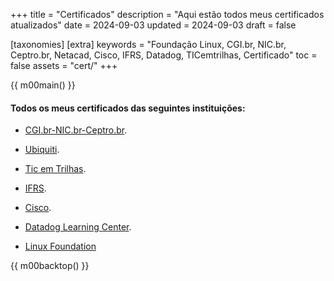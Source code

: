 +++
title = "Certificados"
description = "Aqui estão todos meus certificados atualizados"
date = 2024-09-03
updated = 2024-09-03
draft = false

[taxonomies]
[extra]
keywords = "Foundação Linux, CGI.br, NIC.br, Ceptro.br, Netacad, Cisco, IFRS, Datadog, TICemtrilhas, Certificado"
toc = false
assets = "cert/"
+++

{{ m00main() }}

#### Todos os meus certificados das seguintes instituições:


- [CGI.br-NIC.br-Ceptro.br](@/blog/certificados/nic/index.md).

- [Ubiquiti](@/blog/certificados/ui/index.md).

- [Tic em Trilhas](@/blog/certificados/tic/index.md).

- [IFRS](@/blog/certificados/ifrs/index.md).

- [Cisco](@/blog/certificados/cisco/index.md).

- [Datadog Learning Center](@/blog/certificados/datadog/index.md).

- [Linux Foundation](@/blog/certificados/lxf/index.md)

{{ m00backtop() }}
